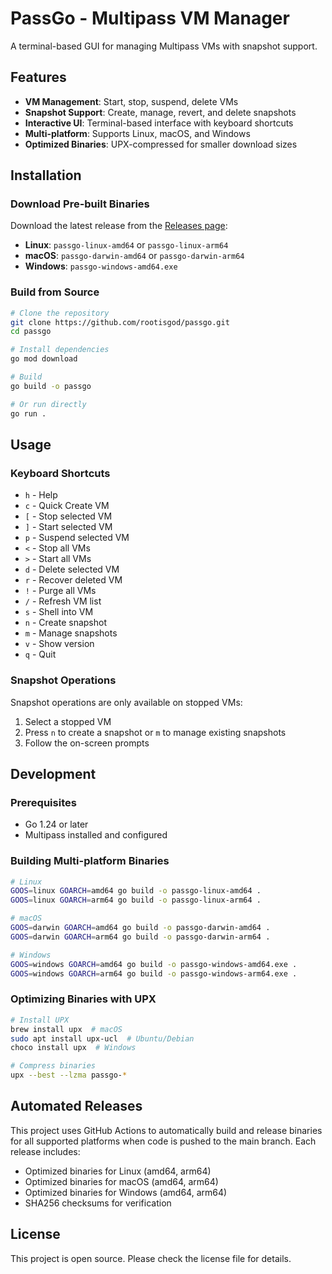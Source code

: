 # PassGo - Multipass VM Manager

A terminal-based GUI for managing Multipass VMs with snapshot support.

## Features

- **VM Management**: Start, stop, suspend, delete VMs
- **Snapshot Support**: Create, manage, revert, and delete snapshots
- **Interactive UI**: Terminal-based interface with keyboard shortcuts
- **Multi-platform**: Supports Linux, macOS, and Windows
- **Optimized Binaries**: UPX-compressed for smaller download sizes

## Installation

### Download Pre-built Binaries

Download the latest release from the [Releases page](https://github.com/rootisgod/passgo/releases):

- **Linux**: `passgo-linux-amd64` or `passgo-linux-arm64`
- **macOS**: `passgo-darwin-amd64` or `passgo-darwin-arm64`
- **Windows**: `passgo-windows-amd64.exe`

### Build from Source

```bash
# Clone the repository
git clone https://github.com/rootisgod/passgo.git
cd passgo

# Install dependencies
go mod download

# Build
go build -o passgo

# Or run directly
go run .
```

## Usage

### Keyboard Shortcuts

- `h` - Help
- `c` - Quick Create VM
- `[` - Stop selected VM
- `]` - Start selected VM
- `p` - Suspend selected VM
- `<` - Stop all VMs
- `>` - Start all VMs
- `d` - Delete selected VM
- `r` - Recover deleted VM
- `!` - Purge all VMs
- `/` - Refresh VM list
- `s` - Shell into VM
- `n` - Create snapshot
- `m` - Manage snapshots
- `v` - Show version
- `q` - Quit

### Snapshot Operations

Snapshot operations are only available on stopped VMs:

1. Select a stopped VM
2. Press `n` to create a snapshot or `m` to manage existing snapshots
3. Follow the on-screen prompts

## Development

### Prerequisites

- Go 1.24 or later
- Multipass installed and configured

### Building Multi-platform Binaries

```bash
# Linux
GOOS=linux GOARCH=amd64 go build -o passgo-linux-amd64 .
GOOS=linux GOARCH=arm64 go build -o passgo-linux-arm64 .

# macOS
GOOS=darwin GOARCH=amd64 go build -o passgo-darwin-amd64 .
GOOS=darwin GOARCH=arm64 go build -o passgo-darwin-arm64 .

# Windows
GOOS=windows GOARCH=amd64 go build -o passgo-windows-amd64.exe .
GOOS=windows GOARCH=arm64 go build -o passgo-windows-arm64.exe .
```

### Optimizing Binaries with UPX

```bash
# Install UPX
brew install upx  # macOS
sudo apt install upx-ucl  # Ubuntu/Debian
choco install upx  # Windows

# Compress binaries
upx --best --lzma passgo-*
```

## Automated Releases

This project uses GitHub Actions to automatically build and release binaries for all supported platforms when code is pushed to the main branch. Each release includes:

- Optimized binaries for Linux (amd64, arm64)
- Optimized binaries for macOS (amd64, arm64)
- Optimized binaries for Windows (amd64, arm64)
- SHA256 checksums for verification

## License

This project is open source. Please check the license file for details.
